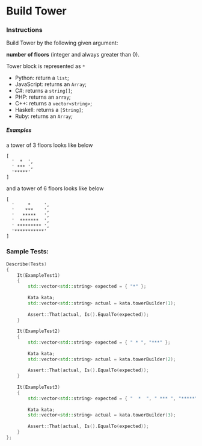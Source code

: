 # Build Tower

### Instructions
Build Tower by the following given argument:

**number of floors** (integer and always greater than 0).

Tower block is represented as `*`

* Python: return a `list`;
* JavaScript: returns an `Array`;
* C#: returns a `string[]`;
* PHP: returns an `array`;
* C++: returns a `vector<string>`;
* Haskell: returns a `[String]`;
* Ruby: returns an `Array`;

##### Examples
a tower of 3 floors looks like below
```
[
  '  *  ', 
  ' *** ', 
  '*****'
]
```

and a tower of 6 floors looks like below
```
[
  '     *     ', 
  '    ***    ', 
  '   *****   ', 
  '  *******  ', 
  ' ********* ', 
  '***********'
]
```

### Sample Tests:
```cpp
Describe(Tests)
{
    It(ExampleTest1)
    {
        std::vector<std::string> expected = { "*" };
        
        Kata kata;
        std::vector<std::string> actual = kata.towerBuilder(1);
    
        Assert::That(actual, Is().EqualTo(expected));
    }
    
    It(ExampleTest2)
    {
        std::vector<std::string> expected = { " * ", "***" };
        
        Kata kata;
        std::vector<std::string> actual = kata.towerBuilder(2);
    
        Assert::That(actual, Is().EqualTo(expected));
    }
    
    It(ExampleTest3)
    {
        std::vector<std::string> expected = { "  *  ", " *** ", "*****" };
        
        Kata kata;
        std::vector<std::string> actual = kata.towerBuilder(3);
    
        Assert::That(actual, Is().EqualTo(expected));
    }
};
```